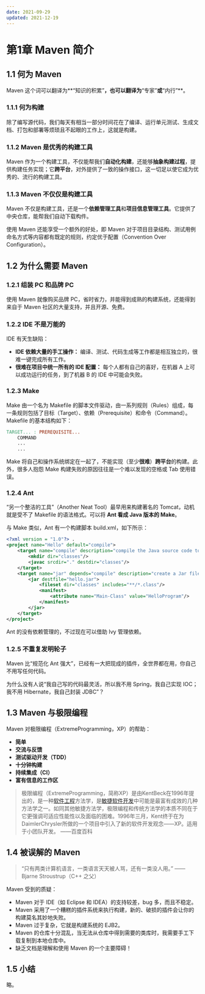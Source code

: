 ```yaml
---
date: 2021-09-29
updated: 2021-12-19
---
```


# 第1章 Maven 简介

## 1.1 何为 Maven

Maven 这个词可以翻译为**“知识的积累”**，也可以翻译为**“专家”**或**“内行”**。

### 1.1.1 何为构建

除了编写源代码，我们每天有相当一部分时间花在了编译、运行单元测试、生成文档、打包和部署等烦琐且不起眼的工作上，这就是构建。

### 1.1.2 Maven 是优秀的构建工具

Maven 作为一个构建工具，不仅能帮我们**自动化构建**，还能够**抽象构建过程**，提供构建任务实现；它**跨平台**，对外提供了一致的操作接口，这一切足以使它成为优秀的、流行的构建工具。

### 1.1.3 Maven 不仅仅是构建工具

Maven 不仅是构建工具，还是一个**依赖管理工具**和**项目信息管理工具**。它提供了中央仓库，能帮我们自动下载构件。

使用 Maven 还能享受一个额外的好处，即 Maven 对于项目目录结构、测试用例命名方式等内容都有既定的规则，约定优于配置（Convention Over Configuration）。

## 1.2 为什么需要 Maven

### 1.2.1 组装 PC 和品牌 PC

使用 Maven 就像购买品牌 PC，省时省力，并能得到成熟的构建系统，还能得到来自于 Maven 社区的大量支持，并且开源、免费。

### 1.2.2 IDE 不是万能的

IDE 有天生缺陷：

- **IDE 依赖大量的手工操作：** 编译、测试、代码生成等工作都是相互独立的，很难一键完成所有工作。
- **很难在项目中统一所有的 IDE 配置：** 每个人都有自己的喜好，在机器 A 上可以成功运行的任务，到了机器 B 的 IDE 中可能会失败。

### 1.2.3 Make

Make 由一个名为 Makefile 的脚本文件驱动，由一系列规则（Rules）组成，每一条规则包括了目标（Target）、依赖（Prerequisite）和命令（Command）。Makefile 的基本结构如下：

```makefile
TARGET... : PREREQUISITE...
	COMMAND
	...
	...
```

Make 将自己和操作系统绑定在一起了，不能实现（至少**很难**）**跨平台**的构建。此外，很多人抱怨 Make 构建失败的原因往往是一个难以发现的空格或 Tab 使用错误。

### 1.2.4 Ant

“另一个整洁的工具”（Another Neat Tool）最早用来构建著名的 Tomcat，动机就是受不了 Makefile 的语法格式。可以将 **Ant 看成 Java 版本的 Make**。

与 Make 类似，Ant 有一个构建脚本 build.xml，如下所示：

```xml
<?xml version = "1.0"?> .
<project name="Hello" default="compile">
    <target name="compile" description="compile the Java source code to classfiles">
        <mkdir dir="classes"/>
        <javac srcdir="." destdir="classes"/>
    </target>
    <target name="jar" depends="compile" description="create a Jar file">
        <jar destfile="hello.jar">
            <fileset dir="classes" includes="**/*.class"/>
            <manifest>
                <attribute name="Main-Class" value="HelloProgram"/>
            </manifest>
        </jar>
    </target>
</project>
```

Ant 的没有依赖管理的，不过现在可以借助 Ivy 管理依赖。

### 1.2.5 不重复发明轮子

Maven 比“规范化 Ant 强大”，已经有一大把现成的插件，全世界都在用，你自己不用写任何代码。

为什么没有人说“我自己写的代码最灵活，所以我不用 Spring，我自己实现 IOC；我不用 Hibernate，我自己封装 JDBC”？

## 1.3 Maven 与极限编程

Maven 对极限编程（ExtremeProgramming，XP）的帮助：

- **简单**
- **交流与反馈**
- **测试驱动开发（TDD）**
- **十分钟构建**
- **持续集成（CI）**
- **富有信息的工作区**

> 极限编程（ExtremeProgramming，简称XP）是由KentBeck在1996年提出的，是一种[软件工程](https://baike.baidu.com/item/软件工程/16352442)方法学，是[敏捷软件开发](https://baike.baidu.com/item/敏捷软件开发/7108658)中可能是最富有成效的几种方法学之一。如同其他敏捷方法学，极限编程和传统方法学的本质不同在于它更强调可适应性能性以及面临的困难。1996年三月，Kent终于在为DaimlerChrysler所做的一个项目中引入了新的软件开发观念——XP。适用于小团队开发。    ——百度百科

## 1.4 被误解的 Maven

>  “只有两类计算机语言，一类语言天天被人骂，还有一类没人用。”   ——Bjarne Stroustrup（C++ 之父）

Maven 受到的质疑：

- Maven 对于 IDE（如 Eclipse 和 IDEA）的支持较差，bug 多，而且不稳定。
- Maven 采用了一个糟糕的插件系统来执行构建，新的、破损的插件会让你的构建莫名其妙地失败。
- Maven 过于复杂，它就是构建系统的 EJB2。
- Maven 的仓库十分混乱，当无法从仓库中得到需要的类库时，我需要手工下载复制到本地仓库中。
- 缺乏文档是理解和使用 Maven 的一个主要障碍！

## 1.5 小结

略。
